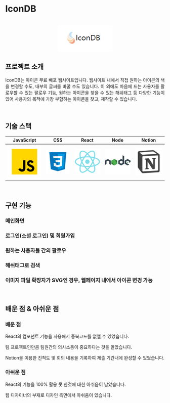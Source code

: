 # IconDB

<p align="center">
  <br>
  <img src="/client/public/github_logo.png">
  <br>
</p>


## 프로젝트 소개

<p align="justify">
IconDB는 아이콘 무료 배포 웹사이트입니다. 웹사이트 내에서 직접 원하는 아이콘의 색을 변경할 수도, 내부의 글씨를 바꿀 수도 있습니다. 이 외에도 마음에 드는 사용자를 팔로우할 수 있는 팔로우 기능, 원하는 아이콘을 찾을 수 있는 해쉬태그 등 다양한 기능이 있어 사용자의 목적에 가장 부합하는 아이콘을 찾고, 제작할 수 있습니다.
</p>

<br>

## 기술 스택

| JavaScript | CSS |  React   |  Node   | Notion |
| :--------: | :----: | :------: | :-----: | :-------: |
|   ![js]    |   ![css]    | ![react] | ![node] | ![Notion] |

<br>

## 구현 기능

### 메인화면

### 로그인(소셜 로그인) 및 회원가입

### 원하는 사용자들 간의 팔로우

### 해쉬태그로 검색

### 이미지 파일 확장자가 SVG인 경우, 웹페이지 내에서 아이콘 변경 가능

<br>

## 배운 점 & 아쉬운 점

<p align="justify">
  
### 배운 점
React의 컴포넌트 기능을 사용해서 중복코드를 없앨 수 있었습니다.
  
팀 프로젝트인만큼 팀원간의 의사소통이 중요하다는 것을 알았습니다.
  
Notion을 이용한 진척도 및 회의 내용을 기록하여 제출 기간내에 완성할 수 있었습니다.

### 아쉬운 점
React의 기능을 100% 활용 못 한것에 대한 아쉬움이 남았습니다.
  
웹 디자이너의 부재로 디자인 측면에서 아쉬움이 있습니다.
</p>

<br>


<!-- Stack Icon Refernces -->

[js]: /client/public/javascript.svg
[css]: /client/public/css.svg
[react]: /client/public/react.svg
[node]: /client/public/node.svg
[Notion]: /client/public/notion.svg
